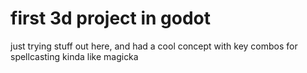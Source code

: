 # first 3d project in godot

just trying stuff out here, and had a cool concept with key combos for spellcasting kinda like magicka